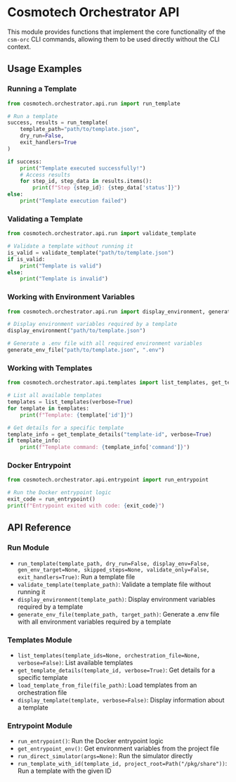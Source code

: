 # Cosmotech Orchestrator API

This module provides functions that implement the core functionality of the `csm-orc` CLI commands, allowing them to be used directly without the CLI context.

## Usage Examples

### Running a Template

```python
from cosmotech.orchestrator.api.run import run_template

# Run a template
success, results = run_template(
    template_path="path/to/template.json",
    dry_run=False,
    exit_handlers=True
)

if success:
    print("Template executed successfully!")
    # Access results
    for step_id, step_data in results.items():
        print(f"Step {step_id}: {step_data['status']}")
else:
    print("Template execution failed")
```

### Validating a Template

```python
from cosmotech.orchestrator.api.run import validate_template

# Validate a template without running it
is_valid = validate_template("path/to/template.json")
if is_valid:
    print("Template is valid")
else:
    print("Template is invalid")
```

### Working with Environment Variables

```python
from cosmotech.orchestrator.api.run import display_environment, generate_env_file

# Display environment variables required by a template
display_environment("path/to/template.json")

# Generate a .env file with all required environment variables
generate_env_file("path/to/template.json", ".env")
```

### Working with Templates

```python
from cosmotech.orchestrator.api.templates import list_templates, get_template_details

# List all available templates
templates = list_templates(verbose=True)
for template in templates:
    print(f"Template: {template['id']}")

# Get details for a specific template
template_info = get_template_details("template-id", verbose=True)
if template_info:
    print(f"Template command: {template_info['command']}")
```

### Docker Entrypoint

```python
from cosmotech.orchestrator.api.entrypoint import run_entrypoint

# Run the Docker entrypoint logic
exit_code = run_entrypoint()
print(f"Entrypoint exited with code: {exit_code}")
```

## API Reference

### Run Module

- `run_template(template_path, dry_run=False, display_env=False, gen_env_target=None, skipped_steps=None, validate_only=False, exit_handlers=True)`: Run a template file
- `validate_template(template_path)`: Validate a template file without running it
- `display_environment(template_path)`: Display environment variables required by a template
- `generate_env_file(template_path, target_path)`: Generate a .env file with all environment variables required by a template

### Templates Module

- `list_templates(template_ids=None, orchestration_file=None, verbose=False)`: List available templates
- `get_template_details(template_id, verbose=True)`: Get details for a specific template
- `load_template_from_file(file_path)`: Load templates from an orchestration file
- `display_template(template, verbose=False)`: Display information about a template

### Entrypoint Module

- `run_entrypoint()`: Run the Docker entrypoint logic
- `get_entrypoint_env()`: Get environment variables from the project file
- `run_direct_simulator(args=None)`: Run the simulator directly
- `run_template_with_id(template_id, project_root=Path("/pkg/share"))`: Run a template with the given ID
